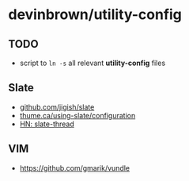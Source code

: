 # devinbrown/utility-config

## TODO

- script to `ln -s` all relevant **utility-config** files

## Slate

- [github.com/jigish/slate](https://github.com/jigish/slate)
- [thume.ca/using-slate/configuration](http://thume.ca/howto/2012/11/19/using-slate/#configuration)
- [HN: slate-thread](https://news.ycombinator.com/item?id=4589658)

## VIM

- https://github.com/gmarik/vundle
